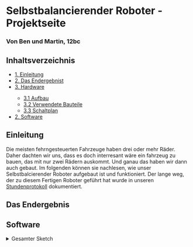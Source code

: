 <h1>Selbstbalancierender Roboter - Projektseite</h1>

<h3>Von Ben und Martin, 12bc</h3>

<h2>Inhaltsverzeichnis</h2>

<ul style="list-stlye-type:none">
    <li><a href="#einleitung">1. Einleitung</a></li>
    <li><a href="#endergebnis">2. Das Endergebnist</a></li>
    <li><a href="#hard">3. Hardware</a></li>
    <ul>
        <li><a href="#aufb">3.1 Aufbau</a></li>
        <li><a href="#teil">3.2 Verwendete Bauteile</a></li>
        <li><a href="#schalt">3.3 Schaltplan</a></li>
    </ul>
    <li><a href="#soft">2. Software</a></li>
</ul>

<h2 id="einleitung">Einleitung</h2>

Die meisten fehrngesteuerten Fahrzeuge haben drei oder mehr Räder. Daher dachten wir uns, dass es doch interresant wäre ein fahrzeug zu bauen, das mit nur zwei Rädern auskommt. Und ganau das haben wir dann auch gebaut. Im folgenden können sie nachlesen, wie unser Selbstbalcierender Roboter aufgebaut ist und funktioniert. Der lange weg, der zu diesem Fertigen Roboter geführt hat wurde in unseren [Stundenprotokoll](https://github.com/Bnlng/Stundenprotokoll-2.-Halbjahr) dokumentiert.

<h2 id="endergebnis">Das Endergebnis</h2>



<h2 id="soft">Software</h2>
<details>
    <summary>Gesamter Sketch</summary>
    
    #include "Wire.h"
    #include <MPU6050_light.h>

    //Pin Belegung
    const int linksVorwärtsPin = 3;
    const int linksRückwärtsPin = 5;
    const int rechtsVorwärtsPin = 6;
    const int rechtsRückwärtsPin = 9;

    //Kalibrierung
    const int schwelle = 2;
    const int maxWinkel = 90;

    //Kalibrierung der Motore (nur Werte zwischen 0 und 1)
    const float linksVorwärtsKali = 1;
    const float linksRückwärtsKali = 1;
    const float rechtsVorwärtsKali = 1;
    const float rechtsRückwärtsKali = 1;

    //Zwischenspeicher
    int winkel = 0;
    int outputWert = 0;

    //MPU6050
    MPU6050 mpu(Wire);
    unsigned long timer = 0;

    void setup() {
      Wire.begin();
      mpu.calcOffsets(); // gyro and accelero
    }

    void loop() {
      //MPU6050 Auslesen
      mpu.update();
      winkel = mpu.getAngleX();

      //Balancieren
      if (abs(winkel) < schwelle || winkel < -1 * maxWinkel || winkel > maxWinkel){
        analogWrite(linksRückwärtsPin, 0);
        analogWrite(rechtsRückwärtsPin, 0);
        analogWrite(linksVorwärtsPin, 0);
        analogWrite(rechtsVorwärtsPin, 0);
      }
      else if (winkel < -1 * schwelle){
        outputWert = map(abs(winkel), 0, maxWinkel, 0, 255);
        analogWrite(linksRückwärtsPin, outputWert * linksRückwärtsKali);
        analogWrite(rechtsRückwärtsPin, outputWert * rechtsRückwärtsKali);
      }
      else if (winkel > schwelle){
        outputWert = map(winkel, 0, maxWinkel, 0, 255);
        analogWrite(linksVorwärtsPin, outputWert * linksVorwärtsKali);
        analogWrite(rechtsVorwärtsPin, outputWert * rechtsVorwärtsKali);
      }
      delay(10);
    }
